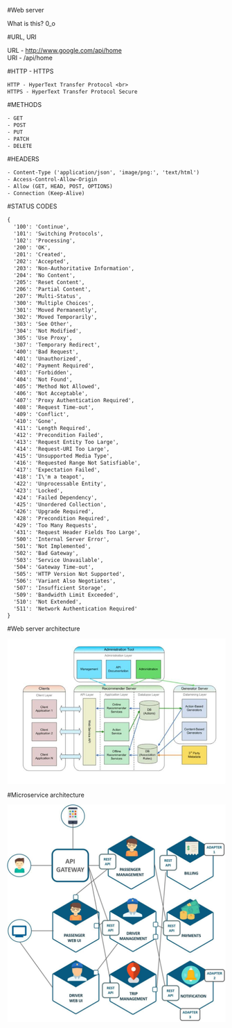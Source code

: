 #Web server 

What is this? 0_o


#URL, URI

URL - http://www.google.com/api/home <br>
URI - /api/home


#HTTP - HTTPS

````
HTTP - HyperText Transfer Protocol <br>
HTTPS - HyperText Transfer Protocol Secure
````

#METHODS

````
- GET
- POST
- PUT
- PATCH
- DELETE
````

#HEADERS

````
- Content-Type ('application/json', 'image/png:', 'text/html')
- Access-Control-Allow-Origin
- Allow (GET, HEAD, POST, OPTIONS)
- Connection (Keep-Alive)
````

#STATUS CODES

````
{ 
  '100': 'Continue',
  '101': 'Switching Protocols',
  '102': 'Processing',
  '200': 'OK',
  '201': 'Created',
  '202': 'Accepted',
  '203': 'Non-Authoritative Information',
  '204': 'No Content',
  '205': 'Reset Content',
  '206': 'Partial Content',
  '207': 'Multi-Status',
  '300': 'Multiple Choices',
  '301': 'Moved Permanently',
  '302': 'Moved Temporarily',
  '303': 'See Other',
  '304': 'Not Modified',
  '305': 'Use Proxy',
  '307': 'Temporary Redirect',
  '400': 'Bad Request',
  '401': 'Unauthorized',
  '402': 'Payment Required',
  '403': 'Forbidden',
  '404': 'Not Found',
  '405': 'Method Not Allowed',
  '406': 'Not Acceptable',
  '407': 'Proxy Authentication Required',
  '408': 'Request Time-out',
  '409': 'Conflict',
  '410': 'Gone',
  '411': 'Length Required',
  '412': 'Precondition Failed',
  '413': 'Request Entity Too Large',
  '414': 'Request-URI Too Large',
  '415': 'Unsupported Media Type',
  '416': 'Requested Range Not Satisfiable',
  '417': 'Expectation Failed',
  '418': 'I\'m a teapot',
  '422': 'Unprocessable Entity',
  '423': 'Locked',
  '424': 'Failed Dependency',
  '425': 'Unordered Collection',
  '426': 'Upgrade Required',
  '428': 'Precondition Required',
  '429': 'Too Many Requests',
  '431': 'Request Header Fields Too Large',
  '500': 'Internal Server Error',
  '501': 'Not Implemented',
  '502': 'Bad Gateway',
  '503': 'Service Unavailable',
  '504': 'Gateway Time-out',
  '505': 'HTTP Version Not Supported',
  '506': 'Variant Also Negotiates',
  '507': 'Insufficient Storage',
  '509': 'Bandwidth Limit Exceeded',
  '510': 'Not Extended',
  '511': 'Network Authentication Required' 
}
````

#Web server architecture 

![alt text](public/images/web_server.jpg)

#Microservice architecture 

![alt text](public/images/microservice.jpg)

